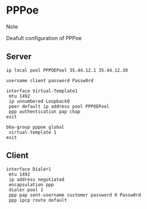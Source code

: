 # PPPoe

> [!NOTE]
> Deafult configuration of PPPoe

## Server

```cisco
ip local pool PPPOEPool 35.44.12.1 35.44.12.30
```


```cisco
username client password Passw0rd
```

```cisco
interface Virtual-Template1
 mtu 1492
 ip unnumbered Loopback0
 peer default ip address pool PPPOEPool
 ppp authentication pap chap
exit
```

```cisco
bba-group pppoe global
 virtual-template 1
exit
```

## Client

```cisco
interface Dialer1
 mtu 1492
 ip address negotiated
 encapsulation ppp
 dialer pool 1
 ppp pap sent-username customer password 0 Passw0rd
 ppp ipcp route default
```
